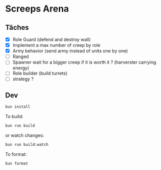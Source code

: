 # Screeps Arena

## Tâches

- [x] Role Guard (defend and destroy wall)
- [x] Implement a max number of creep by role
- [x] Army behavior (send army instead of units one by one)
- [ ] Ranged
- [ ] Spawner wait for a bigger creep if it is worth it ? (harverster carrying energy)
- [ ] Role builder (build turrets)
- [ ] strategy ?

## Dev

```bash
bun install
```

To build:

```bash
bun run build
```

or watch changes:

```bash
bun run build:watch
```

To format:

```bash
bun format
```
